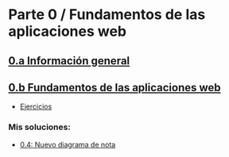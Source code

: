 # Parte 0 / Fundamentos de las aplicaciones web

## [0.a Información general](https://fullstackopen.com/es/part0/informacion_general)  
## [0.b Fundamentos de las aplicaciones web](https://fullstackopen.com/es/part0/fundamentos_de_las_aplicaciones_web)
- [Ejercicios](https://fullstackopen.com/es/part0/fundamentos_de_las_aplicaciones_web#ejercicios-0-1-0-6)
### Mis soluciones:
- [0.4: Nuevo diagrama de nota](part0/04_Nuevo_Diagrama_de_nota.md)

